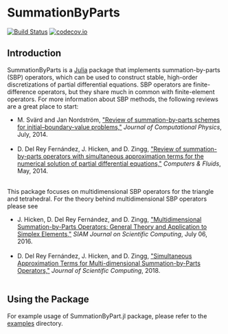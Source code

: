 # SummationByParts
 
[![Build Status](https://travis-ci.org/OptimalDesignLab/SummationByParts.jl.svg?branch=master)](https://travis-ci.org/OptimalDesignLab/SummationByParts.jl)
[![codecov.io](http://codecov.io/github/OptimalDesignLab/SummationByParts.jl/coverage.svg?branch=master)](http://codecov.io/github/OptimalDesignLab/SummationByParts.jl?branch=master)

<!--- This code is for the previous, private repo
[![Build Status](https://magnum.travis-ci.com/OptimalDesignLab/SummationByParts.jl.svg?token=EpgqD9NsMEGcsBnVGzrH&branch=master)](https://magnum.travis-ci.com/OptimalDesignLab/SummationByParts.jl)
[![Coverage Status](https://coveralls.io/repos/OptimalDesignLab/SummationByParts.jl/badge.svg)](https://coveralls.io/r/OptimalDesignLab/SummationByParts.jl)
--->

## Introduction

SummationByParts is a [Julia](http://julialang.org) package that implements summation-by-parts (SBP) operators, which can be used to construct stable, high-order discretizations of partial differential equations.  SBP operators are finite-difference operators, but they share much in common with finite-element operators. For more information about SBP methods, the following reviews are a great place to start:
* M. Svärd and Jan Nordström, <a href='http://dx.doi.org/10.1016/j.jcp.2014.02.031'>"Review of summation-by-parts schemes for initial–boundary-value problems,"</a> <em>Journal of Computational Physics</em>, July, 2014.<br><br>
* D. Del Rey Fernández, J. Hicken, and D. Zingg, <a href='http://dx.doi.org/10.1016/j.compfluid.2014.02.016'>"Review of summation-by-parts operators with simultaneous approximation terms for the numerical solution of partial differential equations,"</a> <em>Computers & Fluids</em>, May, 2014.<br><br>

This package focuses on multidimensional SBP operators for the triangle and tetrahedral.  For the theory behind multidimensional SBP operators please see
* J. Hicken, D. Del Rey Fernández, and D. Zingg, <a href='http://dx.doi.org/10.1137/15m1038360'>"Multidimensional Summation-by-Parts Operators: General Theory and Application to Simplex Elements,"</a> <em>SIAM Journal on Scientific Computing</em>, July 06, 2016.<br><br>
* D. Del Rey Fernández, J. Hicken, and D. Zingg, <a href='https://doi.org/10.1007/s10915-017-0523-7'>"Simultaneous Approximation Terms for Multi-dimensional Summation-by-Parts Operators,"</a> <em>Journal of Scientific Computing</em>, 2018.<br><br>

## Using the Package

For example usage of SummationByPart.jl package, please refer to the [examples](https://github.com/OptimalDesignLab/SummationByParts.jl/tree/master/examples) directory.

<!-- The following documentation provides a brief overview of how to use the SummationByParts package.  This assumes the user has some familiarity with Julia. 

### Building SBP operators

The construction of an SBP operator is best explained with an example.  The following code produces a degree 3 (order 4) SBP operator on a triangle.

    using SummationByParts
    sbp = TriSBP{Float64}(degree=3)
    

Here is another example, which shows how to construct a degree 2 SBP element on a tetrahedron (in this example, it has been assumed that the `using SummationByParts` statement has already been executed).

    sbp = TetSBP{Float64}(degree=2)

The `Float64` type is necessary, because the SBP operators in the package are parameterized.  This means that the matrix fields inside the `sbp` type are `Float64` arrarys.  We will describe the fields inside the operators below.

The `TriSBP` and `TetSBP` constructors have a couple keyword arguments that you can use to obtain operators with different properties.  As these are keyword arguments, you must provide the keyword name before the value desired.
* `degree`: An `Int` keyword that specifies the "polynomial" degree of the operator. At this time, degrees up to 4 are supported.
* `internal`: A `Bool` keyword that indicates if all the nodes of the operator are strictly internal to the simplex (`internal=true`), or if there a sufficient number of nodes are on the boundary in order to form a complete basis on the face (`internal=false`).  The default is `internal=false`.

In general, we recommend using the SBP operators with methods provided by the package and that users *do not* rely on the fields of the sbp type directly.  This is because we may, in the future, change the fields to support different SBP operators (or some fields may become obsolete).  Nevertheless, for those who are curious, here is a partial list of the most important fields.
* `sbp.degree` : maximum polynomial degree for which the derivatives are exact
* `sbp.numnodes` : number of nodes for the operator
* `sbp.vtx` : vertices of the reference element in computational space
* `sbp.w` : cubature weights, i.e. the diagonal SBP norm, stored as an array
* `Q[:,:,i]` : discrete stiffness matrix operator in ith coordinate direction -->


